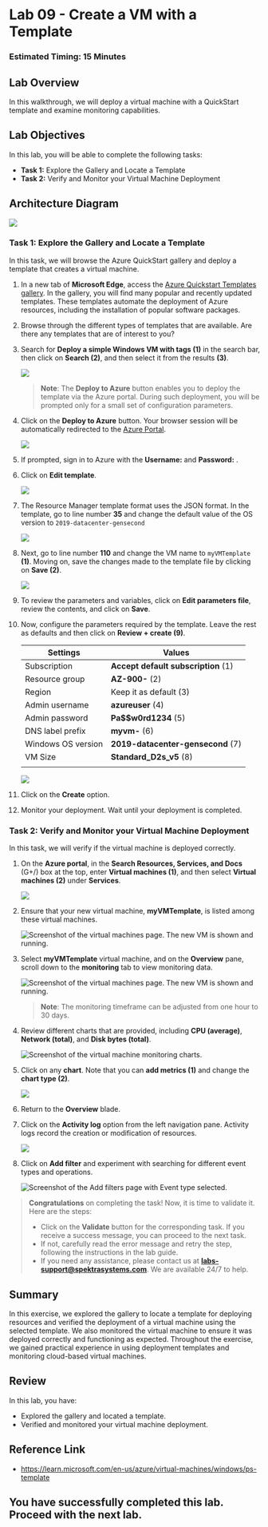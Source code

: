 # Lab 09 - Create a VM with a Template

### Estimated Timing: 15 Minutes

## Lab Overview

In this walkthrough, we will deploy a virtual machine with a QuickStart template and examine monitoring capabilities.

## Lab Objectives

In this lab, you will be able to complete the following tasks:

+ **Task 1:** Explore the Gallery and Locate a Template
+ **Task 2:** Verify and Monitor your Virtual Machine Deployment

## Architecture Diagram

![](../images/az900lab09.PNG) 

### Task 1: Explore the Gallery and Locate a Template

In this task, we will browse the Azure QuickStart gallery and deploy a template that creates a virtual machine.

1. In a new tab of **Microsoft Edge**, access the [Azure Quickstart Templates gallery](https://azure.microsoft.com/resources/templates?azure-portal=true). In the gallery, you will find many popular and recently updated templates. These templates automate the deployment of Azure resources, including the installation of popular software packages.

1. Browse through the different types of templates that are available. Are there any templates that are of interest to you?

1. Search for **Deploy a simple Windows VM with tags (1)** in the search bar, then click on **Search (2)**, and then select it from the results **(3)**.

    ![](./images/az-900-87.png)

    >**Note**: The **Deploy to Azure** button enables you to deploy the template via the Azure portal. During such deployment, you will be prompted only for a small set of configuration parameters. 

1. Click on the **Deploy to Azure** button. Your browser session will be automatically redirected to the [Azure Portal](http://portal.azure.com/).

    ![](../images/l9.5.png)

1. If prompted, sign in to Azure with the **Username:** <inject key="AzureAdUserEmail"></inject> and **Password:** <inject key="AzureAdUserPassword"></inject>.

1. Click on **Edit template**. 

    ![](./images/az-900-88.png)

1. The Resource Manager template format uses the JSON format. In the template, go to line number **35** and change the default value of the OS version to `2019-datacenter-gensecond`

   ![](../images/l9os.png)
   
1. Next, go to line number **110** and change the VM name to `myVMTemplate` **(1)**. Moving on, save the changes made to the template file by clicking on **Save (2)**.

   ![](./images/az-900-89.png)

3. To review the parameters and variables, click on **Edit parameters file**, review the contents, and click on **Save**.
  
1. Now, configure the parameters required by the template. Leave the rest as defaults and then click on **Review + create (9)**.

    | Settings| Values|
    |----|----|
    | Subscription | **Accept default subscription** (1)|
    | Resource group | **AZ-900-<inject key="DeploymentID" enableCopy="false"/>** (2) |
    | Region | Keep it as default (3) |
    | Admin username | **azureuser** (4) |
    | Admin password | **Pa$$w0rd1234** (5) |
    | DNS label prefix | **myvm-<inject key="DeploymentID" enableCopy="false"/>** (6) |
    | Windows OS version | **2019-datacenter-gensecond** (7)|
    | VM Size | **Standard_D2s_v5** (8)|
    |||
   
    ![](./images/az-900-90.png)

1. Click on the **Create** option.

1. Monitor your deployment. Wait until your deployment is completed.

### Task 2: Verify and Monitor your Virtual Machine Deployment

In this task, we will verify if the virtual machine is deployed correctly. 

1. On the **Azure portal**, in the **Search Resources, Services, and Docs** (G+/) box at the top, enter **Virtual machines (1)**, and then select **Virtual machines (2)** under **Services**.

   ![](../images/lab1-image1.png) 

1. Ensure that your new virtual machine, **myVMTemplate**, is listed among these virtual machines.

    ![Screenshot of the virtual machines page. The new VM is shown and running.](./images/az-900-91.png)

1. Select **myVMTemplate** virtual machine, and on the **Overview** pane, scroll down to the **monitoring** tab to view monitoring data.

    ![Screenshot of the virtual machines page. The new VM is shown and running.](../images/myvmtemplate1.png)

    >**Note**: The monitoring timeframe can be adjusted from one hour to 30 days.

1. Review different charts that are provided, including **CPU (average)**, **Network (total)**, and **Disk bytes (total)**. 

    ![Screenshot of the virtual machine monitoring charts.](../images/0903.png)

1. Click on any **chart**. Note that you can **add metrics (1)** and change the **chart type (2)**.

    ![](./images/az-900-92.png)

1. Return to the **Overview** blade.

1. Click on the **Activity log** option from the left navigation pane. Activity logs record the creation or modification of resources. 

    ![](./images/az-900-93.png)

1. Click on **Add filter** and experiment with searching for different event types and operations. 

   ![Screenshot of the Add filters page with Event type selected.](./images/az-900-94.png)

> **Congratulations** on completing the task! Now, it is time to validate it. Here are the steps:
> - Click on the **Validate** button for the corresponding task. If you receive a success message, you can proceed to the next task. 
> - If not, carefully read the error message and retry the step, following the instructions in the lab guide.
> - If you need any assistance, please contact us at **labs-support@spektrasystems.com**. We are available 24/7 to help.

<validation step="acb8db6a-300c-4a38-a149-41c7ba96055c" />

## Summary
In this exercise, we explored the gallery to locate a template for deploying resources and verified the deployment of a virtual machine using the selected template. We also monitored the virtual machine to ensure it was deployed correctly and functioning as expected. Throughout the exercise, we gained practical experience in using deployment templates and monitoring cloud-based virtual machines.
    
## Review
In this lab, you have:
- Explored the gallery and located a template.
- Verified and monitored your virtual machine deployment.

## Reference Link

- https://learn.microsoft.com/en-us/azure/virtual-machines/windows/ps-template  

## You have successfully completed this lab. Proceed with the next lab.
